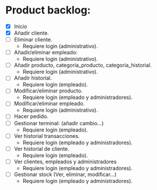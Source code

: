 # Product backlog:
- [x] Inicio
- [x] Añadir cliente.
- [ ] Eliminar cliente.
	- Requiere login (administrativo).
- [ ] Añadir/eliminar empleado:
	- Requiere login (administrativo).
- [ ] Añadir producto, categoría_producto, categoría_historial.
	- Requiere login (administrativo).
- [ ] Añadir historial.
	- Requiere login (empleado).
- [ ] Modificar/eliminar producto.
	- Requiere login (empleado y administradores).
- [ ] Modificar/eliminar empleado.
	- Requiere login (administrativo).
- [ ] Hacer pedido.
- [ ] Gestionar terminal: (añadir cambio…)
	- Requiere login (empleado).
- [ ] Ver historial transacciones.
	- Requiere login (empleado y administradores).
- [ ] Ver historial de cliente.
	- Requiere login (empleado).
- [ ] Ver clientes, empleados y administradores
	- Requiere login (empleado y administradores).
- [ ] Gestionar stock (Ver, eliminar, modificar…)
	- Requiere login (empleado y administradores).
